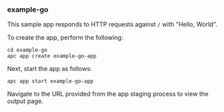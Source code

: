 ### example-go

This sample app responds to HTTP requests against `/` with "Hello, World".

To create the app, perform the following:

```
cd example-go
apc app create example-go-app
```

Next, start the app as follows:

```
apc app start example-go-app
```

Navigate to the URL provided from the app staging process to view the output page.
